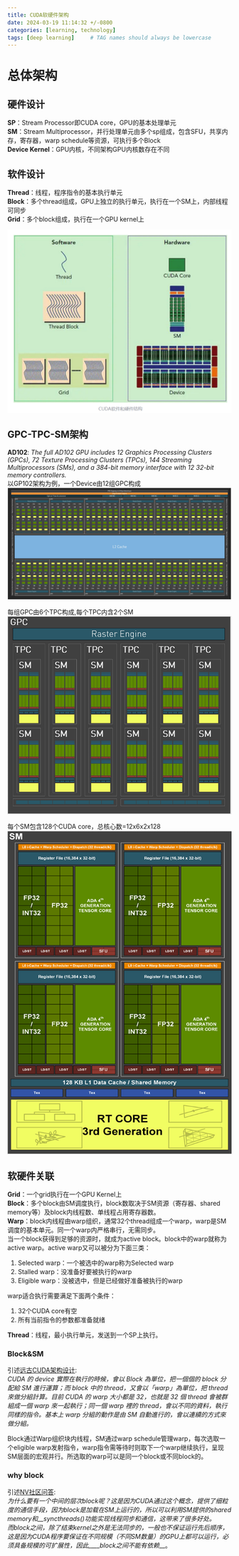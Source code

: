 ```yaml
---
title: CUDA软硬件架构
date: 2024-03-19 11:14:32 +/-0800
categories: [learning, technology]
tags: [deep learning]     # TAG names should always be lowercase
---
```


# 总体架构
## 硬件设计
**SP**：Stream Processor即CUDA core，GPU的基本处理单元  
**SM**：Stream Multiprocessor，并行处理单元由多个sp组成，包含SFU，共享内存，寄存器，warp schedule等资源，可执行多个Block  
**Device Kernel**：GPU内核，不同架构GPU内核数存在不同  

## 软件设计
**Thread**：线程，程序指令的基本执行单元  
**Block**：多个thread组成，GPU上独立的执行单元，执行在一个SM上，内部线程可同步  
**Grid**：多个block组成，执行在一个GPU kernel上  

![软硬件架构](/assets/img/post/2024-03-19/01.png)

## GPC-TPC-SM架构
**AD102**: _The full AD102 GPU includes 12 Graphics Processing Clusters (GPCs), 72 Texture Processing 
Clusters (TPCs), 144 Streaming Multiprocessors (SMs), and a 384-bit memory interface with 12 
32-bit memory controllers._   
以GP102架构为例，一个Device由12组GPC构成  
![GP102架构](/assets/img/post/2024-03-19/02.png)

每组GPC由6个TPC构成,每个TPC内含2个SM
![GP102架构](/assets/img/post/2024-03-19/03.png)

每个SM包含128个CUDA core，总核心数=12x6x2x128
![GP102架构](/assets/img/post/2024-03-19/04.png)

## 软硬件关联
**Grid**：一个grid执行在一个GPU Kernel上  
**Block**：多个block由SM调度执行，block数取决于SM资源（寄存器、shared memory等）及block内线程数、单线程占用寄存器数。  
**Warp**：block内线程由warp组织，通常32个thread组成一个warp，warp是SM调度的基本单元。同一个warp内严格串行，无需同步。  
当一个block获得到足够的资源时，就成为active block。block中的warp就称为active warp。active warp又可以被分为下面三类：  
 1. Selected warp：一个被选中的warp称为Selected warp  
 2. Stalled warp：没准备好要被执行的warp  
 3. Eligible warp：没被选中，但是已经做好准备被执行的warp  

warp适合执行需要满足下面两个条件：  
 1. 32个CUDA core有空
 2. 所有当前指令的参数都准备就绪  

**Thread**：线程，最小执行单元，发送到一个SP上执行。  

### Block&SM ###
引述[远古CUDA架构设计](https://viml.nchc.org.tw/archive_blog_72/):  
_CUDA 的 device 實際在執行的時候，會以 Block 為單位，把一個個的 block 分配給 SM 進行運算；而 block 中的 thread，又會以「warp」為單位，把 thread 來做分組計算。目前 CUDA 的 warp 大小都是 32，也就是 32 個 thread 會被群組成一個 warp 來一起執行；同一個 warp 裡的 thread，會以不同的資料，執行同樣的指令。基本上 warp 分組的動作是由 SM 自動進行的，會以連續的方式來做分組。_  

Block通过Warp组织块内线程，SM通过warp schedule管理warp，每次选取一个eligible warp发射指令，warp指令需等待时则取下一个warp继续执行，呈现SM层面的宏观并行。所选取的warp可以是同一个block或不同block的。

### why block ###
引述[NV社区问答](https://devforum.nvidia.cn/forum.php?mod=viewthread&tid=6282&extra=page%3D1):  
_为什么要有一个中间的层次block呢？这是因为CUDA通过这个概念，提供了细粒度的通信手段，因为block是加载在SM上运行的，所以可以利用SM提供的shared memory和__syncthreads()功能实现线程同步和通信，这带来了很多好处。_  
_而block之间，除了结束kernel之外是无法同步的，一般也不保证运行先后顺序，这是因为CUDA程序要保证在不同规模（不同SM数量）的GPU上都可以运行，必须具备规模的可扩展性，因此____block之间不能有依赖___。